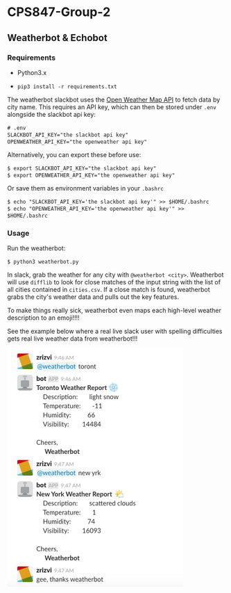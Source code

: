 # CPS847-Group-2


## Weatherbot & Echobot


### Requirements

* Python3.x

* `pip3 install -r requirements.txt`


The weatherbot slackbot uses the [Open Weather Map API](https://openweathermap.org) to fetch data by city name. This requires an API key, which can then be stored under `.env` alongside
the slackbot api key:



```
# .env
SLACKBOT_API_KEY="the slackbot api key"
OPENWEATHER_API_KEY="the openweather api key"
```

Alternatively, you can export these before use:

```
$ export SLACKBOT_API_KEY="the slackbot api key"
$ export OPENWEATHER_API_KEY="the openweather api key"
```

Or save them as environment variables in your `.bashrc`


```
$ echo "SLACKBOT_API_KEY='the slackbot api key'" >> $HOME/.bashrc
$ echo "OPENWEATHER_API_KEY='the openweather api key'" >> $HOME/.bashrc
```


### Usage


Run the weatherbot: 

```
$ python3 weatherbot.py
```



In slack, grab the weather for any city with `@weatherbot <city>`. Weatherbot will use `difflib` to look for close matches of the input string with the list of all cities contained in `cities.csv`. If a close match is found, weatherbot grabs the city's weather data and pulls out the key features. 

To make things really sick, weatherbot even maps each high-level weather description to an emoji!!!!

See the example below where a real live slack user with spelling difficulties gets real live weather data from weatherbot!!!



![img](weatherbot.png)
